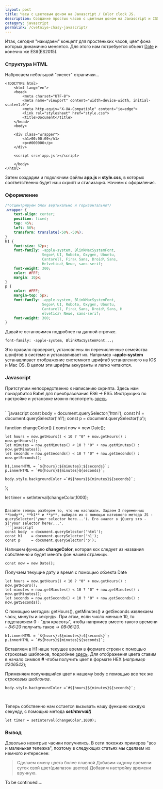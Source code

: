```yaml
---
layout: post
title: Часы с цветовым фоном на Javascript / Color clock JS.
description: Создание простых часов с цветным фоном на Javascript и CSS.
category: javascript
permalink: /cvetniye-chasy-javascript/
---
```


Итак, сегодня "накидаем" концепт для простеньких часов, цвет фона которых динамично меняется. Для этого нам потребуется объект [Date](https://learn.javascript.ru/datetime) и конечно же ES6(ES2015).

<!--excerpt-->

### Структура HTML
Набросаем небольшой "скелет" странички... 

```
<!DOCTYPE html>
    <html lang="en">
    <head>
        <meta charset="UTF-8">
        <meta name="viewport" content="width=device-width, initial-scale=1.0">
        <meta http-equiv="X-UA-Compatible" content="ie=edge">
        <link rel="stylesheet" href="style.css">
        <title>Document</title>
    </head>
    <body>

    <div class="wrapper">
        <h1>00:00:00</h1>
        <p>#000000</p>
    </div>

    <script src='app.js'></script>

    </body>
</html>
```
Затем создадим и подключим файлы **app.js** и **style.css**, в которых соответственно будет наш скрипт и стилизация. Начнем с оформления.

### Оформление

```css
/*отцентрируем блок вертикально и горизонтально*/
.wrapper {
    text-align: center;
    position: fixed;
    top: 45%;
    left: 50%;
    transform: translate(-50%,-50%);
}
h1 {
    font-size: 62px;
    font-family: -apple-system, BlinkMacSystemFont, 
                 Segoe\ UI, Roboto, Oxygen, Ubuntu, 
                 Cantarell, Fira\ Sans, Droid\ Sans, 
                 Helvetica\ Neue, sans-serif;
    font-weight: 300;
    color: #FFF;
    margin: 10px;
}
p {
    color: #FFF;
    margin-top: 5px;
    font-family: -apple-system, BlinkMacSystemFont, 
                 Segoe\ UI, Roboto, Oxygen, Ubuntu, 
                 Cantarell, Fira\ Sans, Droid\ Sans, H
                 elvetica\ Neue, sans-serif;
    font-weight: 300;
}
```

Давайте остановимся подробнее на данной строчке. 
```
font-family: -apple-system, BlinkMacSystemFont...;
```
Это правило проверяет, установлены ли перечисленные семейства шрифтов в системе и устанавливает их. Например **-apple-system** устанавливает отображение системного шрифтаб устанвленного на IOS и Mac OS. В целом эти шрифты аккуранты и легко читаются.

### Javascript

Притступим непосредственно к написанию скрипта. Здесь нам понадобится Babel для преобразования ES6 -> ES5. Инструкцию по настройке и устанвоке можно поспотреть [здесь](http://babeljs.io/)

<br />
```javascript
const body  = document.querySelector('html');
const h1    = document.querySelector('h1');
const p     = document.querySelector('p');

function changeColor() {
    const now = new Date();

    let hours = now.getHours() < 10 ? "0" + now.getHours() : now.getHours();
    let minutes = now.getMinutes() < 10 ? "0" + now.getMinutes() : now.getMinutes();
    let seconds = now.getSeconds() < 10 ? "0" + now.getSeconds() : now.getSeconds();
 
    h1.innerHTML = `${hours}:${minutes}:${seconds}`;
    p.innerHTML = `#${hours}${minutes}${seconds}`;
    
    body.style.backgroundColor =`#${hours}${minutes}${seconds}`;
    
};

let timer = setInterval(changeColor,1000);
```

Давайте теперь разберем то, что мы наспиали. Задаем 3 переменных **body**, **h1** и **p**, выбирая их c помощью нативного метода JS - querySelector('your selector here...'). Его аналог в jQuery это - $('your selector here/...'. 
```javascript
const body  = document.querySelector('html');
const h1    = document.querySelector('h1');
const p     = document.querySelector('p');
```

Напишем функцию **changeColor**, которая кск следует из названия собственно и будет менять фон нашей страницы.
```
const now = new Date();
```
Получаем текущие дату и время с помощью обхекта Date
<br />
```
let hours = now.getHours() < 10 ? "0" + now.getHours() : now.getHours();
let minutes = now.getMinutes() < 10 ? "0" + now.getMinutes() : now.getMinutes();
let seconds = now.getSeconds() < 10 ? "0" + now.getSeconds() : now.getSeconds();
```
С помощью методов: getHours(), getMinutes() и getSeconds извлекаем часы, минуты и секунды. При этом, если число меньше 10, то подставляем 0 - "для красоты", чтобы напрмиер вместо такого времени - _8:6:20_ получить такое -> _08:06:20_.
<br />
```
h1.innerHTML = `${hours}:${minutes}:${seconds}`;
p.innerHTML = `#${hours}${minutes}${seconds}`;
```
Вставляем в H1 наше текущее время в формате строки с помощью строковых шаблонов, подробнее [здесь](https://developer.mozilla.org/ru/docs/Web/JavaScript/Reference/template_strings). Для отображения цвета ставим в начало символ **#** чтобы получить цвет в формате HEX (_например #206542_);
<br />

Применяем получившийся цвет к нашему body с помощью все тех же _строковых шаблонов_.
```
body.style.backgroundColor =`#${hours}${minutes}${seconds}`;
```
<br />

Теперь собственно нам остается вызывать нашу функцию каждую секунду, с помощью метода _**setInterval()**_
```
let timer = setInterval(changeColor,1000);
```

### Вывод
Довольно нехитрые часики получились. В сети похожих примеров "воз и маленькая тележка", поэтому в следующих статьях мы сделаем их немного интереснее:

> Сделаем смену цвета более плавной
> Добавим кадому времени суток свой цвет(диапазон цветов)
> Добавим настройку времени вручную.

To be continued....

